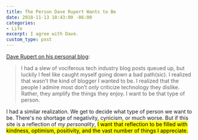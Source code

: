 ```yaml
---
title: The Person Dave Rupert Wants to Be
date: 2018-11-13 10:43:00 -06:00
categories:
- Life
excerpt: I agree with Dave.
custom_type: post
---
```


[Dave Rupert on his personal blog](https://daverupert.com/2018/11/the-good-path/):

> I had a slew of vociferous tech industry blog posts queued up, but luckily I feel like caught myself going down a bad path(sic). I realized that wasn’t the kind of blogger I wanted to be. I realized that the people I admire most don’t *only* criticize technology they dislike. Rather, they amplify the things they enjoy. I want to be that type of person.

I had a similar realization. We get to decide what type of person we want to be. There's no shortage of negativity, cynicism, or much worse. But if this site is a reflection of *my personality*, <mark>I want that reflection to be filled with kindness, optimism, positivity, and the vast number of things I appreciate.</mark>

